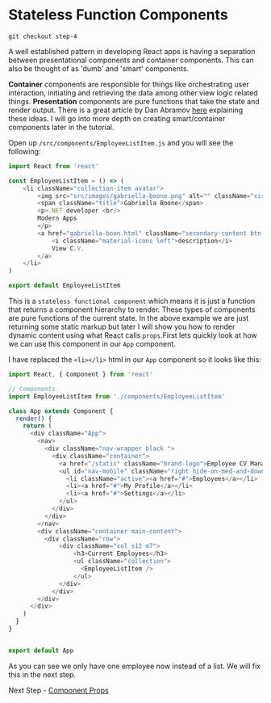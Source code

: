 # Stateless Function Components

```
git checkout step-4
```

A well established pattern in developing React apps is having a separation between presentational components and container components. This can also be 
thought of as 'dumb' and 'smart' components.

**Container** components are responsible for things like orchestrating user interaction, initiating and retrieving the data among other view logic related things. 
**Presentation** components are pure functions that take the state and render output.
There is a great article by Dan Abramov [here](https://medium.com/@dan_abramov/smart-and-dumb-components-7ca2f9a7c7d0#.vmpzp1loa) explaining these ideas. 
I will go into more depth on creating smart/container components later in the tutorial.

Open up `/src/components/EmployeeListItem.js` and you will see the following:

``` javascript
import React from 'react'

const EmployeeListItem = () => (
    <li className="collection-item avatar">
        <img src="src/images/gabriella-boone.png" alt="" className="circle" />
        <span className="title">Gabriella Boone</span>
        <p>.NET developer <br/>
        Modern Apps
        </p>
        <a href="gabriella-boon.html" className="secondary-content btn black">
            <i className="material-icons left">description</i>
            View C.V.
        </a>
    </li>
)

export default EmployeeListItem
```

This is a `stateless functional component` which means it is just a function that returns a component hierarchy to render.
These types of components are pure functions of the current state. In the above example we are just returning some static
markup but later I will show you how to render dynamic content using what React calls `props`.First lets quickly 
look at how we can use this component in our `App` component.

I have replaced the `<li></li>` html in our `App` component so it looks like this:

``` javascript
import React, { Component } from 'react'

// Components
import EmployeeListItem from './components/EmployeeListItem'

class App extends Component {
  render() {
    return (
      <div className="App">
        <nav>
          <div className="nav-wrapper black ">
            <div className="container">
              <a href="/static" className="brand-logo">Employee CV Manager</a>
              <ul id="nav-mobile" className="right hide-on-med-and-down">
                <li className="active"><a href="#">Employees</a></li>
                <li><a href="#">My Profile</a></li>
                <li><a href="#">Settings</a></li>
              </ul>
            </div>
          </div>
        </nav>
        <div className="container main-content">      
          <div className="row">
              <div className="col s12 m7">
                  <h3>Current Employees</h3>
                  <ul className="collection">
                    <EmployeeListItem />
                  </ul>
              </div>
            </div>
        </div>
      </div>
    )
  }
}


export default App
```

As you can see we only have one employee now instead of a list. We will fix this in the next step.

Next Step - [Component Props](05-Component-Props.md)

